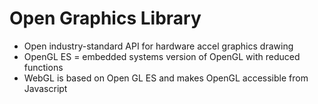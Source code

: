 # Open Graphics Library
- Open industry-standard API for hardware accel graphics drawing
- OpenGL ES = embedded systems version of OpenGL with reduced functions
- WebGL is based on Open GL ES and makes OpenGL accessible from Javascript
